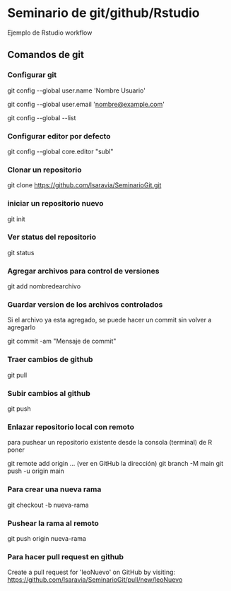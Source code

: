 # Seminario de git/github/Rstudio

Ejemplo de Rstudio workflow 

## Comandos de git

### Configurar git

git config --global user.name 'Nombre Usuario'

git config --global user.email 'nombre@example.com'

git config --global --list


### Configurar editor por defecto

git config --global core.editor "subl"

### Clonar un repositorio

git clone https://github.com/lsaravia/SeminarioGit.git


### iniciar un repositorio nuevo

git init

### Ver status del repositorio

git status


### Agregar archivos para control de versiones

git add nombredearchivo 


### Guardar version de los archivos controlados

Si el archivo ya esta agregado, se puede hacer un commit sin volver a agregarlo

git commit -am "Mensaje de commit"

### Traer cambios de github

git pull

### Subir cambios al github

git push


### Enlazar repositorio local con remoto

para pushear un repositorio existente desde la consola (terminal) de R poner

git remote add origin ... (ver en GitHub la dirección)
git branch -M main
git push -u origin main

### Para crear una nueva rama 

git checkout -b nueva-rama

### Pushear la rama al remoto 

git push origin nueva-rama

### Para hacer pull request en github

Create a pull request for 'leoNuevo' on GitHub by visiting:
https://github.com/lsaravia/SeminarioGit/pull/new/leoNuevo
